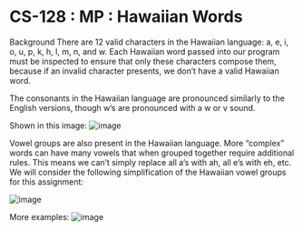 # CS-128 : MP : Hawaiian Words
Background
There are 12 valid characters in the Hawaiian language: a, e, i, o, u, p, k, h, l, m, n, and w. Each Hawaiian word passed into our program must be inspected to ensure that only these characters compose them, because if an invalid character presents, we don’t have a valid Hawaiian word.

The consonants in the Hawaiian language are pronounced similarly to the English versions, though w’s are pronounced with a w or v sound.

Shown in this image:
![image](https://user-images.githubusercontent.com/80556727/206172252-066eeddc-e81e-44ec-8e41-3e5d1eeecbad.png)

Vowel groups are also present in the Hawaiian language. More “complex” words can have many vowels that when grouped together require additional rules. This means we can’t simply replace all a’s with ah, all e’s with eh, etc. We will consider the following simplification of the Hawaiian vowel groups for this assignment:

![image](https://user-images.githubusercontent.com/80556727/206172546-b1e1d70c-5610-4b60-becb-79f565edf3f6.png)

More examples:
![image](https://user-images.githubusercontent.com/80556727/206172648-19c53a30-7771-424f-a9ca-812e73a0d853.png)
